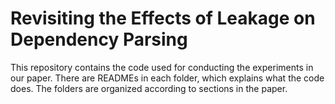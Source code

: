# Revisiting the Effects of Leakage on Dependency Parsing

This repository contains the code used for conducting the experiments in our paper. 
There are READMEs in each folder, which explains what the code does.
The folders are organized according to sections in the paper.
